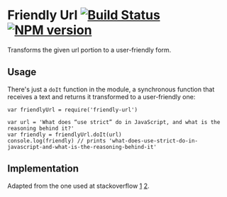 # Friendly Url [![Build Status](https://travis-ci.org/tallesl/node-friendly-url.png)](https://travis-ci.org/tallesl/friendly-url) [![NPM version](https://badge.fury.io/js/friendly-url.png)](http://badge.fury.io/js/friendly-url)

Transforms the given url portion to a user-friendly form.

## Usage

There's just a `doIt` function in the module, a synchronous function that receives a text and returns it transformed to a user-friendly one:

    var friendlyUrl = require('friendly-url')

    var url = 'What does “use strict” do in JavaScript, and what is the reasoning behind it?'
    var friendly = friendlyUrl.doIt(url)
    console.log(friendly) // prints 'what-does-use-strict-do-in-javascript-and-what-is-the-reasoning-behind-it'

## Implementation

Adapted from the one used at stackoverflow [1](http://stackoverflow.com/a/25486 "How does Stack Overflow generate its SEO-friendly URLs?") [2](http://meta.stackoverflow.com/a/7696 "Non US-ASCII characters dropped from full (profile) URL").
